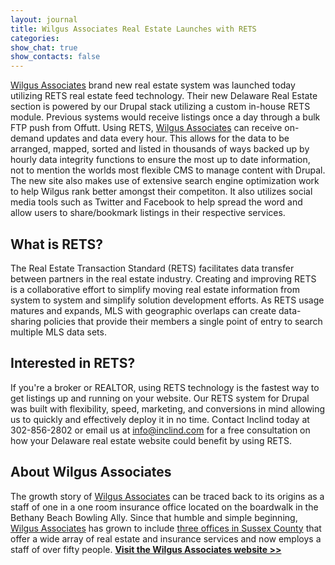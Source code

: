 ```yaml
---
layout: journal
title: Wilgus Associates Real Estate Launches with RETS
categories: 
show_chat: true
show_contacts: false
---
```


<a href="http://www.wilgusassociates.com/" target="_blank" title="Wilgus Associates - Delaware Real Estate">Wilgus Associates</a> brand new real estate system was launched today utilizing RETS real estate feed technology. Their new Delaware Real Estate section is powered by our Drupal stack utilizing a custom in-house RETS module. Previous systems would receive listings once a day through a bulk FTP push from Offutt. Using RETS, <a href="http://www.wilgusassociates.com/" target="_blank" title="Wilgus Associates - Delaware Real Estate">Wilgus Associates</a> can receive on-demand updates and data every hour. This allows for the data to be arranged, mapped, sorted and listed in thousands of ways backed up by hourly data integrity functions to ensure the most up to date information, not to mention the worlds most flexible CMS to manage content with Drupal. The new site also makes use of extensive search engine optimization work to help Wilgus rank better amongst their competiton. It also utilizes social media tools such as Twitter and Facebook to help spread the word and allow users to share/bookmark listings in their respective services. <h2> What is RETS?</h2> The Real Estate Transaction Standard (RETS) facilitates data transfer between partners in the real estate industry. Creating and improving RETS is a collaborative effort to simplify moving real estate information from system to system and simplify solution development efforts. As RETS usage matures and expands, MLS with geographic overlaps can create data-sharing policies that provide their members a single point of entry to search multiple MLS data sets. <h2> Interested in RETS?</h2> If you&#39;re a broker or REALTOR, using RETS technology is the fastest way to get listings up and running on your website. Our RETS system for Drupal was built with flexibility, speed, marketing, and conversions in mind allowing us to quickly and effectively deploy it in no time. Contact Inclind today at 302-856-2802 or email us at info@inclind.com for a free consultation on how your Delaware real estate website could benefit by using RETS. <h2> About Wilgus Associates</h2> The growth story of <a href="http://www.wilgusassociates.com/" target="_blank" title="Wilgus Associates - Delaware Real Estate">Wilgus Associates</a> can be traced back to its origins as a staff of one in a one room insurance office located on the boardwalk in the Bethany Beach Bowling Ally. Since that humble and simple beginning, <a href="http://www.wilgusassociates.com/" target="_blank" title="Wilgus Associates - Delaware Real Estate">Wilgus Associates</a> has grown to include <a href="http://www.wilgusassociates.com/wilgus_associates/locations.htm" target="_blank" title="Wilgus Associates - Delaware Real Estate">three offices in Sussex County</a> that offer a wide array of real estate and insurance services and now employs a staff of over fifty people. <strong><a href="http://www.wilgusassociates.com/" target="_blank" title="Wilgus Associates - Delaware Real Estate">Visit the Wilgus Associates website &gt;&gt;</a></strong>